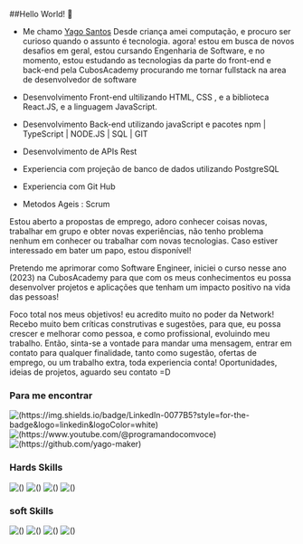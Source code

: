 ##Hello World! :love_you_gesture:

- Me chamo [Yago Santos](https://www.linkedin.com/in/yago-santos-devmaker) Desde criança amei computação, e procuro ser curioso quando o assunto é tecnologia. agora! estou em busca de novos desafios em geral, estou cursando Engenharia de Software, e no momento, estou 
  estudando as tecnologias da parte do front-end e back-end pela CubosAcademy procurando me tornar fullstack na area de desenvolvedor de software


- Desenvolvimento Front-end ultilizando HTML, CSS , e a biblioteca React.JS, e a linguagem JavaScript.
- Desenvolvimento Back-end utilizando javaScript e pacotes npm | TypeScript | NODE.JS | SQL | GIT 
- Desenvolvimento de APIs Rest 
- Experiencia com projeção de banco de dados utilizando PostgreSQL
- Experiencia com Git Hub
- Metodos Ageis : Scrum

Estou aberto a propostas de emprego, adoro conhecer coisas novas, trabalhar em grupo e obter novas experiências, não tenho problema nenhum em conhecer ou trabalhar com novas tecnologias. Caso estiver interessado em bater um papo, estou disponível!

Pretendo me aprimorar como Software Engineer, iniciei o curso nesse ano (2023) na CubosAcademy para que com os meus conhecimentos eu possa desenvolver projetos e aplicações que tenham um impacto positivo na vida das pessoas!

Foco total nos meus objetivos! eu acredito muito no poder da Network! Recebo muito bem críticas construtivas e sugestões, para que, eu possa crescer e melhorar como pessoa, e como profissional, evoluindo meu trabalho. Então, sinta-se a vontade para mandar uma mensagem, entrar em contato para qualquer finalidade, tanto como sugestão, ofertas de emprego, ou um trabalho extra, toda experiencia conta! Oportunidades, ideias de projetos, aguardo seu contato =D

### Para me encontrar

![(https://img.shields.io/badge/LinkedIn-0077B5?style=for-the-badge&logo=linkedin&logoColor=white)](https://www.linkedin.com/in/yago-santos-devmaker)
![(https://www.youtube.com/@programandocomvoce)](https://img.shields.io/badge/YouTube-FF0000?style=for-the-badge&logo=youtube&logoColor=white)
![(https://github.com/yago-maker)](	https://img.shields.io/badge/GitHub-100000?style=for-the-badge&logo=github&logoColor=white)

### Hards Skills
![()](https://img.shields.io/badge/JavaScript-323330?style=for-the-badge&logo=javascript&logoColor=F7DF1E)
![()](https://img.shields.io/badge/Node%20js-339933?style=for-the-badge&logo=nodedotjs&logoColor=white)
![()](https://img.shields.io/badge/PostgreSQL-316192?style=for-the-badge&logo=postgresql&logoColor=white)
![()](https://img.shields.io/badge/GIT-E44C30?style=for-the-badge&logo=git&logoColor=white)

### soft Skills
![()](https://img.shields.io/badge/HTML5-E34F26?style=for-the-badge&logo=html5&logoColor=white)
![()](https://img.shields.io/badge/CSS3-1572B6?style=for-the-badge&logo=css3&logoColor=white)
![()](https://img.shields.io/badge/TypeScript-007ACC?style=for-the-badge&logo=typescript&logoColor=white)
![()](https://img.shields.io/badge/React-20232A?style=for-the-badge&logo=react&logoColor=61DAFB)

 

